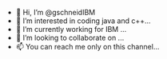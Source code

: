 - 👋 Hi, I’m @gschneidIBM
- 👀 I’m interested in coding java and c++...
- 🌱 I’m currently working for IBM ...
- 💞️ I’m looking to collaborate on ...
- 📫 You can reach me only on this channel...

<!---
gschneidIBM/gschneidIBM is a ✨ special ✨ repository because its `README.md` (this file) appears on your GitHub profile.
You can click the Preview link to take a look at your changes.
--->
